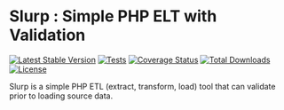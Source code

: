 # Slurp : Simple PHP ELT with Validation

[![Latest Stable Version](https://poser.pugx.org/milesasylum/slurp/v/stable)](https://packagist.org/packages/milesasylum/slurp) [![Tests](https://github.com/courtney-miles/slurp/actions/workflows/tests.yml/badge.svg)](https://github.com/courtney-miles/slurp/actions/workflows/tests.yml) [![Coverage Status](https://coveralls.io/repos/github/courtney-miles/slurp/badge.svg?branch=master)](https://coveralls.io/github/courtney-miles/slurp?branch=master) [![Total Downloads](https://poser.pugx.org/milesasylum/slurp/downloads)](https://packagist.org/packages/milesasylum/slurp) [![License](https://poser.pugx.org/milesasylum/slurp/license)](https://packagist.org/packages/milesasylum/slurp)

Slurp is a simple PHP ETL (extract, transform, load) tool that can validate prior to loading source data.
